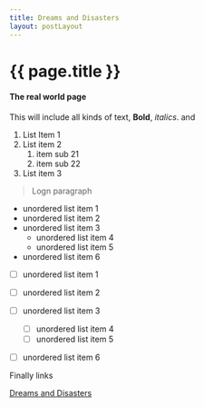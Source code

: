```yaml
---
title: Dreams and Disasters
layout: postLayout
---
```


# {{ page.title }}


#### The real world page

This will include all kinds of text, **Bold**, *italics*. and

1. List Item 1
1. List item 2
	1. item sub 21
	1. item sub 22
1. List item 3

>Logn paragraph

- unordered list item 1
- unordered list item 2
- unordered list item 3
	- unordered list item 4
	- unordered list item 5 
- unordered list item 6

- [ ] unordered list item 1
- [ ] unordered list item 2
- [ ] unordered list item 3
	- [ ] unordered list item 4
	- [ ] unordered list item 5 
- [ ] unordered list item 6


Finally links

[Dreams and Disasters](../testGitHubpage2/posts/DreamDisasters/DreamsDisastersLP.md)
